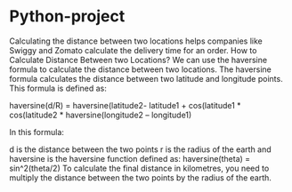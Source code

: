 # Python-project
Calculating the distance between two locations helps companies like Swiggy and Zomato calculate the delivery time for an order. 
How to Calculate Distance Between two Locations?
We can use the haversine formula to calculate the distance between two locations. The haversine formula calculates the distance between two latitude and longitude points. This formula is defined as:

haversine(d/R) = haversine(latitude2- latitude1 + cos(latitude1 * cos(latitude2 * haversine(longitude2 – longitude1)

In this formula:

d is the distance between the two points
r is the radius of the earth
and haversine is the haversine function defined as:
haversine(theta) = sin^2(theta/2)
To calculate the final distance in kilometres, you need to multiply the distance between the two points by the radius of the earth.
